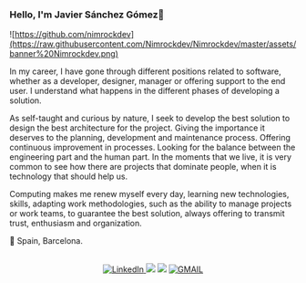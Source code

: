 ### Hello, I'm Javier Sánchez Gómez👋

![https://github.com/nimrockdev](https://raw.githubusercontent.com/Nimrockdev/Nimrockdev/master/assets/banner%20Nimrockdev.png)  


In my career, I have gone through different positions related to software, whether as a developer, designer, manager or offering support to the end user. I understand what happens in the different phases of developing a solution.

As self-taught and curious by nature, I seek to develop the best solution to design the best architecture for the project. Giving the importance it deserves to the planning, development and maintenance process. Offering continuous improvement in processes. Looking for the balance between the engineering part and the human part. In the moments that we live, it is very common to see how there are projects that dominate people, when it is technology that should help us.

Computing makes me renew myself every day, learning new technologies, skills, adapting work methodologies, such as the ability to manage projects or work teams, to guarantee the best solution, always offering to transmit trust, enthusiasm and organization.


📍 Spain, Barcelona.  
</br>

<p align="center">
  <a target="_blank" href="https://www.linkedin.com/in/javier-s%C3%A1nchez-g%C3%B3mez-84418ba1/">
    <img src="https://img.shields.io/badge/LinkedIn-%230077B5.svg?&style=for-the-badge&logo=linkedin&logoColor=white" alt="LinkedIn">
  </a>

  <img src="https://img.shields.io/badge/javier-jasago2010%40gmail.com-blue?style=for-the-badge&logo=gmail">
  
  <img src="https://img.shields.io/badge/-stats-blue?style=for-the-badge&logo=starship">



   <a target="_blank" href="mailto:jasago2010@gmail.com">
   <img src="https://img.shields.io/badge/javier-jasago2010%40gmail.com-blue?style=for-the-badge&logo=gmail" alt="GMAIL">
  </a>
  
  
</p>
